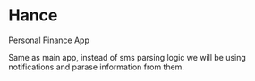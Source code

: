 # Hance
Personal Finance App

Same as main app, instead of sms parsing logic we will be using notifications and parase information from them.
